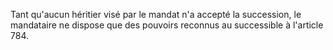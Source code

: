   
Tant qu'aucun héritier visé par le mandat n'a accepté la succession, le mandataire ne dispose que des pouvoirs reconnus au successible à l'article 784.  

  
